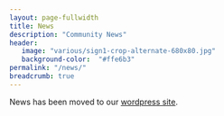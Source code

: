 ```yaml
---
layout: page-fullwidth
title: News
description: "Community News"
header:
   image: "various/sign1-crop-alternate-680x80.jpg"
   background-color:  "#ffe6b3"
permalink: "/news/"
breadcrumb: true
---
```


News has been moved to our <a href="http://carrolltonmanorblog.wordpress.com">wordpress site</a>.

<!--
<ul>
    {% for post in site.categories.news %}
    <li><a href="{{ site.url }}{{ post.url }}">{{ post.title }}</a></li>
    {% endfor %}
</ul>
-->
